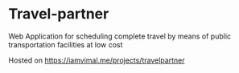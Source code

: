 # Travel-partner
Web Application for scheduling complete travel by means of public transportation facilities at low cost

Hosted on https://iamvimal.me/projects/travelpartner
